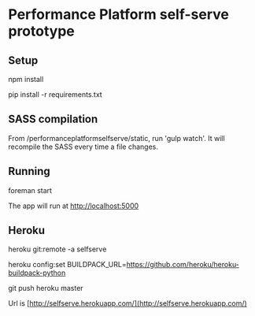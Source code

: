 # Performance Platform self-serve prototype

## Setup

npm install 

pip install -r requirements.txt

## SASS compilation

From /performanceplatformselfserve/static, run 'gulp watch'. It will recompile the SASS every time a file changes.

## Running

foreman start

The app will run at [http://localhost:5000](http://localhost:5000)

## Heroku

heroku git:remote -a selfserve
 
heroku config:set BUILDPACK_URL=https://github.com/heroku/heroku-buildpack-python

git push heroku master

Url is [http://selfserve.herokuapp.com/](http://selfserve.herokuapp.com/)